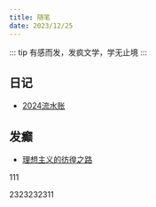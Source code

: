 ```yaml
---
title: 随笔
date: 2023/12/25
---
```


::: tip
有感而发，发疯文学，学无止境
:::

## 日记

- [2024流水账](./diary/2024/guide.md)

## 发癫

- [理想主义的彷徨之路](./insane/helpless-idealism.md)

111

2323232311

